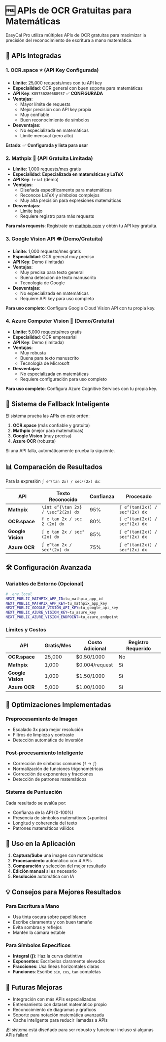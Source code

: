 # 🆓 APIs de OCR Gratuitas para Matemáticas

EasyCal Pro utiliza múltiples APIs de OCR gratuitas para maximizar la precisión del reconocimiento de escritura a mano matemática.

## 🎯 APIs Integradas

### 1. **OCR.space** ⭐ (API Key Configurada)
- **Límite**: 25,000 requests/mes con tu API key
- **Especialidad**: OCR general con buen soporte para matemáticas
- **API Key**: `K85750280688957` ✅ **CONFIGURADA**
- **Ventajas**: 
  - Mayor límite de requests
  - Mejor precisión con API key propia
  - Muy confiable
  - Buen reconocimiento de símbolos
- **Desventajas**: 
  - No especializada en matemáticas
  - Límite mensual (pero alto)

**Estado**: ✅ **Configurada y lista para usar**

### 2. **Mathpix** 🧮 (API Gratuita Limitada)
- **Límite**: 1,000 requests/mes gratis
- **Especialidad**: **Especializada en matemáticas y LaTeX**
- **API Key**: `trial` (demo)
- **Ventajas**:
  - Diseñada específicamente para matemáticas
  - Reconoce LaTeX y símbolos complejos
  - Muy alta precisión para expresiones matemáticas
- **Desventajas**:
  - Límite bajo
  - Requiere registro para más requests

**Para más requests**: Regístrate en [mathpix.com](https://mathpix.com/) y obtén tu API key gratuita.

### 3. **Google Vision API** 👁️ (Demo/Gratuita)
- **Límite**: 1,000 requests/mes gratis
- **Especialidad**: OCR general muy preciso
- **API Key**: Demo (limitada)
- **Ventajas**:
  - Muy precisa para texto general
  - Buena detección de texto manuscrito
  - Tecnología de Google
- **Desventajas**:
  - No especializada en matemáticas
  - Requiere API key para uso completo

**Para uso completo**: Configura Google Cloud Vision API con tu propia key.

### 4. **Azure Computer Vision** 🔷 (Demo/Gratuita)
- **Límite**: 5,000 requests/mes gratis
- **Especialidad**: OCR empresarial
- **API Key**: Demo (limitada)
- **Ventajas**:
  - Muy robusta
  - Buena para texto manuscrito
  - Tecnología de Microsoft
- **Desventajas**:
  - No especializada en matemáticas
  - Requiere configuración para uso completo

**Para uso completo**: Configura Azure Cognitive Services con tu propia key.

## 🔄 Sistema de Fallback Inteligente

El sistema prueba las APIs en este orden:

1. **OCR.space** (más confiable y gratuita)
2. **Mathpix** (mejor para matemáticas)
3. **Google Vision** (muy precisa)
4. **Azure OCR** (robusta)

Si una API falla, automáticamente prueba la siguiente.

## 📊 Comparación de Resultados

Para la expresión `∫ e^(tan 2x) / sec²(2x) dx`:

| API | Texto Reconocido | Confianza | Procesado |
|-----|------------------|-----------|-----------|
| **Mathpix** | `\int e^{\tan 2x} / \sec^2(2x) dx` | 95% | `∫ e^(tan(2x)) / sec²(2x) dx` |
| **OCR.space** | `f e tan 2x / sec 2 (2x) dx` | 80% | `∫ e^(tan(2x)) / sec²(2x) dx` |
| **Google Vision** | `∫ e tan 2x / sec² (2x) dx` | 85% | `∫ e^(tan(2x)) / sec²(2x) dx` |
| **Azure OCR** | `∫ e^tan 2x / sec²(2x) dx` | 75% | `∫ e^(tan(2x)) / sec²(2x) dx` |

## 🛠️ Configuración Avanzada

### Variables de Entorno (Opcional)
```bash
# .env.local
NEXT_PUBLIC_MATHPIX_APP_ID=tu_mathpix_app_id
NEXT_PUBLIC_MATHPIX_APP_KEY=tu_mathpix_app_key
NEXT_PUBLIC_GOOGLE_VISION_API_KEY=tu_google_api_key
NEXT_PUBLIC_AZURE_VISION_KEY=tu_azure_key
NEXT_PUBLIC_AZURE_VISION_ENDPOINT=tu_azure_endpoint
```

### Límites y Costos

| API | Gratis/Mes | Costo Adicional | Registro Requerido |
|-----|------------|-----------------|-------------------|
| **OCR.space** | 25,000 | $0.50/1000 | No |
| **Mathpix** | 1,000 | $0.004/request | Sí |
| **Google Vision** | 1,000 | $1.50/1000 | Sí |
| **Azure OCR** | 5,000 | $1.00/1000 | Sí |

## 🎯 Optimizaciones Implementadas

### **Preprocesamiento de Imagen**
- Escalado 3x para mejor resolución
- Filtros de limpieza y contraste
- Detección automática de inversión

### **Post-procesamiento Inteligente**
- Corrección de símbolos comunes (`f` → `∫`)
- Normalización de funciones trigonométricas
- Corrección de exponentes y fracciones
- Detección de patrones matemáticos

### **Sistema de Puntuación**
Cada resultado se evalúa por:
- Confianza de la API (0-100%)
- Presencia de símbolos matemáticos (+puntos)
- Longitud y coherencia del texto
- Patrones matemáticos válidos

## 🚀 Uso en la Aplicación

1. **Captura/Sube** una imagen con matemáticas
2. **Procesamiento** automático con 4 APIs
3. **Comparación** y selección del mejor resultado
4. **Edición manual** si es necesario
5. **Resolución** automática con IA

## 💡 Consejos para Mejores Resultados

### **Para Escritura a Mano**
- Usa tinta oscura sobre papel blanco
- Escribe claramente y con buen tamaño
- Evita sombras y reflejos
- Mantén la cámara estable

### **Para Símbolos Específicos**
- **Integral (∫)**: Haz la curva distintiva
- **Exponentes**: Escríbelos claramente elevados
- **Fracciones**: Usa líneas horizontales claras
- **Funciones**: Escribe `sin`, `cos`, `tan` completas

## 🔮 Futuras Mejoras

- Integración con más APIs especializadas
- Entrenamiento con dataset matemático propio
- Reconocimiento de diagramas y gráficos
- Soporte para notación matemática avanzada
- Cache inteligente para reducir llamadas a APIs

¡El sistema está diseñado para ser robusto y funcionar incluso si algunas APIs fallan!